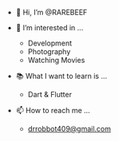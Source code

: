 - 👋 Hi, I’m @RAREBEEF

- 👀 I’m interested in ...
  - Development
  - Photography
  - Watching Movies

- 📚 What I want to learn is ...
  - Dart & Flutter

- 📫 How to reach me ...
  - drrobbot409@gmail.com

<!---
RAREBEEF/RAREBEEF is a ✨ special ✨ repository because its `README.md` (this file) appears on your GitHub profile.
You can click the Preview link to take a look at your changes.
--->
